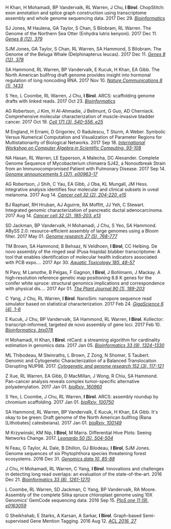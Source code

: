 H Khan, H Mohamadi, BP Vandervalk, RL Warren, J Chu, **I Birol**. ChopStitch: exon annotation and splice graph construction using transcriptome assembly and whole genome sequencing data. 2017 Dec 29. [_Bioinformatics_](https://academic.oup.com/bioinformatics/advance-article-pdf/doi/10.1093/bioinformatics/btx839/23166123/btx839.pdf) 

SJ Jones, M Haulena, GA Taylor, S Chan, S Bilobram, RL Warren. The Genome of the Northern Sea Otter (Enhydra lutris kenyoni). 2017 Dec 11. [_Genes 8 (12), 379_](http://www.mdpi.com/2073-4425/8/12/379/html) 

SJM Jones, GA Taylor, S Chan, RL Warren, SA Hammond, S Bilobram. The Genome of the Beluga Whale (Delphinapterus leucas). 2017 Dec 11. [_Genes 8 (12), 378_](http://www.mdpi.com/2073-4425/8/12/378/htm) 

SA Hammond, RL Warren, BP Vandervalk, E Kucuk, H Khan, EA Gibb. The North American bullfrog draft genome provides insight into hormonal regulation of long noncoding RNA. 2017 Nov 10. [_Nature Communications 8 (1), 1433_](https://www.nature.com/articles/s41467-017-01316-7) 

S Yeo, L Coombe, RL Warren, J Chu, **I Birol**. ARCS: scaffolding genome drafts with linked reads. 2017 Oct 23. [_Bioinformatics_](https://academic.oup.com/bioinformatics/advance-article/doi/10.1093/bioinformatics/btx675/4562503) 

AG Robertson, J Kim, H Al-Ahmadie, J Bellmunt, G Guo, AD Cherniack. Comprehensive molecular characterization of muscle-invasive bladder cancer. 2017 Oct 19. [_Cell 171 (3), 540-556. e25_](https://www.sciencedirect.com/science/article/pii/S0092867417310565) 

M England, H Errami, D Grigoriev, O Radulescu, T Sturm, A Weber. Symbolic Versus Numerical Computation and Visualization of Parameter Regions for Multistationarity of Biological Networks. 2017 Sep 18. [_International Workshop on Computer Algebra in Scientific Computing, 93-108_](https://link.springer.com/chapter/10.1007/978-3-319-66320-3_8) 

NA Hasan, RL Warren, LE Epperson, A Malecha, DC Alexander. Complete Genome Sequence of Mycobacterium chimaera SJ42, a Nonoutbreak Strain from an Immunocompromised Patient with Pulmonary Disease. 2017 Sep 14. [_Genome announcements 5 (37), e00963-17_](http://genomea.asm.org/content/5/37/e00963-17.full) 

AG Robertson, J Shih, C Yau, EA Gibb, J Oba, KL Mungall, JM Hess. Integrative analysis identifies four molecular and clinical subsets in uveal melanoma. 2017 Aug 14. [_Cancer cell 32 (2), 204-220. e15_](https://www.sciencedirect.com/science/article/pii/S1535610817302957) 

BJ Raphael, RH Hruban, AJ Aguirre, RA Moffitt, JJ Yeh, C Stewart. Integrated genomic characterization of pancreatic ductal adenocarcinoma. 2017 Aug 14. [_Cancer cell 32 (2), 185-203. e13_](https://www.sciencedirect.com/science/article/pii/S1535610817302994) 

SD Jackman, BP Vandervalk, H Mohamadi, J Chu, S Yeo, SA Hammond. ABySS 2.0: resource-efficient assembly of large genomes using a Bloom filter. 2017 May 01. [_Genome research 27 (5), 768-777_](http://genome.cshlp.org/content/27/5/768.full) 

TM Brown, SA Hammond, B Behsaz, N Veldhoen, **I Birol**, CC Helbing. De novo assembly of the ringed seal (Pusa hispida) blubber transcriptome: A tool that enables identification of molecular health indicators associated with PCB expo.... 2017 Apr 30. [_Aquatic Toxicology 185, 48-57_](http://www.sciencedirect.com/science/article/pii/S0166445X17300358) 

N Pavy, M Lamothe, B Pelgas, F Gagnon, **I Birol**, J Bohlmann, J Mackay. A high‐resolution reference genetic map positioning 8.8 K genes for the conifer white spruce: structural genomics implications and correspondence with physical dis.... 2017 Apr 01. [_The Plant Journal 90 (1), 189-203_](http://onlinelibrary.wiley.com/doi/10.1111/tpj.13478/full) 

C Yang, J Chu, RL Warren, **I Birol**. NanoSim: nanopore sequence read simulator based on statistical characterization. 2017 Feb 24. [_GigaScience 6 (4), 1-6_](https://academic.oup.com/gigascience/article/3051934) 

E Kucuk, J Chu, BP Vandervalk, SA Hammond, RL Warren, **I Birol**. Kollector: transcript-informed, targeted de novo assembly of gene loci. 2017 Feb 10. [_Bioinformatics, btx078_](https://academic.oup.com/bioinformatics/article/2982053) 

H Mohamadi, H Khan, **I Birol**. ntCard: a streaming algorithm for cardinality estimation in genomics data. 2017 Jan 05. [_Bioinformatics 33 (9), 1324-1330_](https://academic.oup.com/bioinformatics/article/2832780) 

ML Thibodeau, M Steinraths, L Brown, Z Zong, N Shomer, S Taubert. Genomic and Cytogenetic Characterization of a Balanced Translocation Disrupting NUP98. 2017. [_Cytogenetic and genome research 152 (3), 117-121_](http://gw2jh3xr2c.scholar.serialssolutions.com/?sid=google&auinit=ML&aulast=Thibodeau&atitle=Genomic+and+Cytogenetic+Characterization+of+a+Balanced+Translocation+Disrupting+NUP98&id=pmid:28854430) 

Z Xue, RL Warren, EA Gibb, D MacMillan, J Wong, R Chiu, SA Hammond. Pan-cancer analysis reveals complex tumor-specific alternative polyadenylation. 2017 Jan 01. [_bioRxiv, 160960_](https://www.biorxiv.org/content/biorxiv/early/2017/07/08/160960.full.pdf) 

S Yeo, L Coombe, J Chu, RL Warren, **I Birol**. ARCS: assembly roundup by chromium scaffolding. 2017 Jan 01. [_bioRxiv, 100750_](http://biorxiv.org/content/biorxiv/early/2017/01/17/100750.full.pdf) 

SA Hammond, RL Warren, BP Vandervalk, E Kucuk, H Khan, EA Gibb. It's okay to be green: Draft genome of the North American bullfrog (Rana [Lithobates] catesbeiana). 2017 Jan 01. [_bioRxiv, 100149_](https://www.biorxiv.org/content/biorxiv/early/2017/01/13/100149.full.pdf) 

M Krzywinski, KM Nip, **I Birol**, M Marra. Differential Hive Plots: Seeing Networks Change. 2017. [_Leonardo 50 (5), 504-504_](https://muse.jhu.edu/article/670962) 

N Feau, G Taylor, AL Dale, B Dhillon, GJ Bilodeau, **I Birol**, SJM Jones. Genome sequences of six Phytophthora species threatening forest ecosystems. 2016 Dec 31. [_Genomics data 10, 85-88_](http://www.sciencedirect.com/science/article/pii/S2213596016301283) 

J Chu, H Mohamadi, RL Warren, C Yang, **I Birol**. Innovations and challenges in detecting long read overlaps: an evaluation of the state-of-the-art. 2016 Dec 21. [_Bioinformatics 33 (8), 1261-1270_](https://academic.oup.com/bioinformatics/article/33/8/1261/2730233) 

L Coombe, RL Warren, SD Jackman, C Yang, BP Vandervalk, RA Moore. Assembly of the complete Sitka spruce chloroplast genome using 10X Genomics’ GemCode sequencing data. 2016 Sep 15. [_PloS one 11 (9), e0163059_](http://journals.plos.org/plosone/article?id=10.1371/journal.pone.0163059) 

G Sheikhshab, E Starks, A Karsan, A Sarkar, **I Birol**. Graph-based Semi-supervised Gene Mention Tagging. 2016 Aug 12. [_ACL 2016, 27_](https://www.researchgate.net/profile/Chaitanya_Shivade/publication/306099600_Identification_characterization_and_grounding_of_gradable_terms_in_clinical_text/links/57c84da108aec24de044f027.pdf#page=39) 

